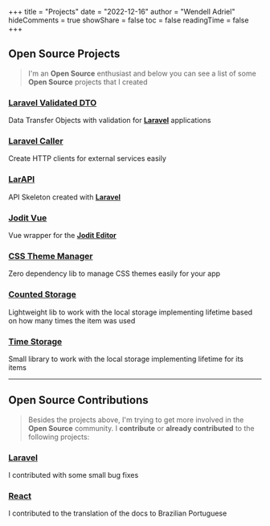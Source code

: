 +++
title = "Projects"
date = "2022-12-16"
author = "Wendell Adriel"
hideComments = true
showShare = false
toc = false
readingTime = false
+++

## Open Source Projects

> I'm an **Open Source** enthusiast and below you can see a list of some **Open Source** projects that I created

### [Laravel Validated DTO](https://github.com/WendellAdriel/laravel-validated-dto)

Data Transfer Objects with validation for **[Laravel](https://github.com/laravel/framework)** applications

### [Laravel Caller](https://github.com/WendellAdriel/laravel-caller)

Create HTTP clients for external services easily

### [LarAPI](https://github.com/WendellAdriel/larapi)

API Skeleton created with **[Laravel](https://github.com/laravel/framework)**

### [Jodit Vue](https://github.com/WendellAdriel/jodit-vue)

Vue wrapper for the **[Jodit Editor](https://github.com/xdan/jodit)**

### [CSS Theme Manager](https://github.com/WendellAdriel/css-theme-manager)

Zero dependency lib to manage CSS themes easily for your app

### [Counted Storage](https://github.com/WendellAdriel/counted-storage)

Lightweight lib to work with the local storage implementing lifetime based on how many times the item was used

### [Time Storage](https://github.com/WendellAdriel/time-storage)

Small library to work with the local storage implementing lifetime for its items

---

## Open Source Contributions

> Besides the projects above, I'm trying to get more involved in the **Open Source** community. I **contribute**
or **already contributed** to the following projects:

### [Laravel](https://github.com/laravel/framework)

I contributed with some small bug fixes

### [React](https://github.com/reactjs/reactjs.org)

I contributed to the translation of the docs to Brazilian Portuguese